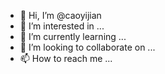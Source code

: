 - 👋 Hi, I’m @caoyijian
- 👀 I’m interested in ...
- 🌱 I’m currently learning ...
- 💞️ I’m looking to collaborate on ...
- 📫 How to reach me ...

<!---
caoyijian/caoyijian is a ✨ special ✨ repository because its `README.md` (this file) appears on your GitHub profile.
You can click the Preview link to take a look at your changes.
--->
